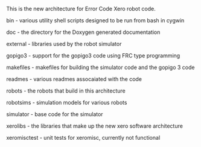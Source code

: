 This is the new architecture for Error Code Xero robot code.

bin - various utility shell scripts designed to be run from bash in cygwin 

doc - the directory for the Doxygen generated documentation 

external - libraries used by the robot simulator 

gopigo3 - support for the gopigo3 code using FRC type programming 

makefiles - makefiles for building the simulator code and the gopigo 3 code 

readmes - various readmes assocaiated with the code 

robots - the robots that build in this architecture 

robotsims - simulation models for various robots 

simulator - base code for the simulator 

xerolibs - the libraries that make up the new xero software architecture 

xeromisctest - unit tests for xeromisc, currently not functional 


